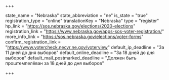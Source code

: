 +++

state_name = "Nebraska"
state_abbreviation = "ne"
is_state = "true"
registration_type = "online"
translationKey = "Nebraska"
type = "register"
hp_link = "https://sos.nebraska.gov/elections/2020-elections"
registration_link = "https://www.nebraska.gov/apps-sos-voter-registration/"
more_info_link = "https://sos.nebraska.gov/elections/voter-forms"
confirm_registration_link = "https://www.votercheck.necvr.ne.gov/voterview"
default_ip_deadline = "За 11 дней до дня выборов"
default_online_deadline = "За 18 дней до дня выборов"
default_mail_postmarked_deadline = "Должен быть проштемпелёван за 18 дней до дня выборов"

+++